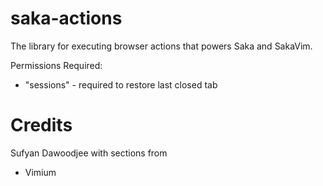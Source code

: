 # saka-actions

The library for executing browser actions that powers Saka and SakaVim.

Permissions Required:

* "sessions" - required to restore last closed tab

# Credits

Sufyan Dawoodjee with sections from

* Vimium
